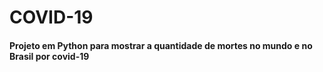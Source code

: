 # COVID-19
#### Projeto em Python para mostrar a quantidade de mortes no mundo e no Brasil por covid-19
